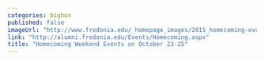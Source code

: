 ```yaml
---
categories: bigbox
published: false
imageUrl: "http://www.fredonia.edu/_homepage_images/2015_homecoming-events_v3.jpg"
link: "http://alumni.fredonia.edu/Events/Homecoming.aspx"
title: "Homecoming Weekend Events on October 23-25"
---
```


